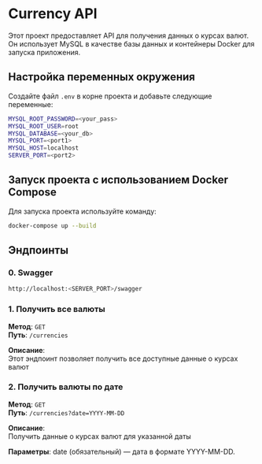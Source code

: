 # Currency API

Этот проект предоставляет API для получения данных о курсах валют. Он использует MySQL в качестве базы данных и контейнеры Docker для запуска приложения.

## Настройка переменных окружения

Создайте файл `.env` в корне проекта и добавьте следующие переменные:

```bash
MYSQL_ROOT_PASSWORD=<your_pass>
MYSQL_ROOT_USER=root
MYSQL_DATABASE=<your_db>
MYSQL_PORT=<port1>
MYSQL_HOST=localhost
SERVER_PORT=<port2>
```

## Запуск проекта с использованием Docker Compose

Для запуска проекта используйте команду:

```bash
docker-compose up --build
```

## Эндпоинты

### 0. Swagger

```bash
http://localhost:<SERVER_PORT>/swagger
```

### 1. Получить все валюты

**Метод**: `GET`  
**Путь**: `/currencies`  

**Описание**:  
Этот эндпоинт позволяет получить все доступные данные о курсах валют

### 2. Получить валюты по дате

**Метод**: `GET`  
**Путь**: `/currencies?date=YYYY-MM-DD`  

**Описание**:  
Получить данные о курсах валют для указанной даты

**Параметры**:
date (обязательный) — дата в формате YYYY-MM-DD.

